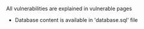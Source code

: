 All vulnerabilities are explained in vulnerable pages

- Database content is available in 'database.sql' file